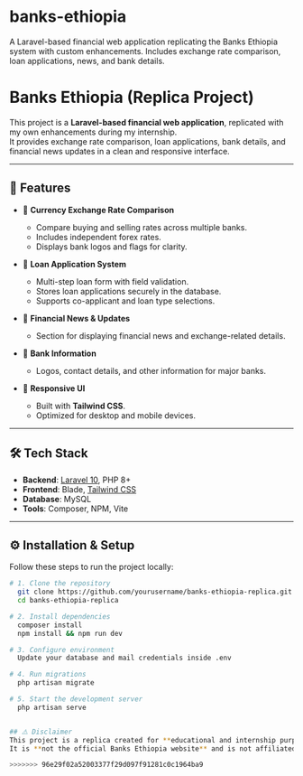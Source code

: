 # banks-ethiopia
A Laravel-based financial web application replicating the Banks Ethiopia system with custom enhancements. Includes exchange rate comparison, loan applications, news, and bank details.

# Banks Ethiopia (Replica Project)

This project is a **Laravel-based financial web application**, replicated with my own enhancements during my internship.  
It provides exchange rate comparison, loan applications, bank details, and financial news updates in a clean and responsive interface.

---

## 🚀 Features

- 💱 **Currency Exchange Rate Comparison**
  - Compare buying and selling rates across multiple banks.
  - Includes independent forex rates.
  - Displays bank logos and flags for clarity.

- 🏦 **Loan Application System**
  - Multi-step loan form with field validation.
  - Stores loan applications securely in the database.
  - Supports co-applicant and loan type selections.

- 📰 **Financial News & Updates**
  - Section for displaying financial news and exchange-related details.

- 📢 **Bank Information**
  - Logos, contact details, and other information for major banks.

- 🎨 **Responsive UI**
  - Built with **Tailwind CSS**.
  - Optimized for desktop and mobile devices.

---

## 🛠 Tech Stack

- **Backend**: [Laravel 10](https://laravel.com/), PHP 8+
- **Frontend**: Blade, [Tailwind CSS](https://tailwindcss.com/)
- **Database**: MySQL
- **Tools**: Composer, NPM, Vite

---

## ⚙️ Installation & Setup

Follow these steps to run the project locally:

```bash
# 1. Clone the repository
  git clone https://github.com/yourusername/banks-ethiopia-replica.git
  cd banks-ethiopia-replica

# 2. Install dependencies
  composer install
  npm install && npm run dev

# 3. Configure environment
  Update your database and mail credentials inside .env

# 4. Run migrations
  php artisan migrate

# 5. Start the development server
  php artisan serve


## ⚠️ Disclaimer
This project is a replica created for **educational and internship purposes only**.  
It is **not the official Banks Ethiopia website** and is not affiliated with Addis Software PLC or any financial institution.

>>>>>>> 96e29f02a52003377f29d097f91281c0c1964ba9
